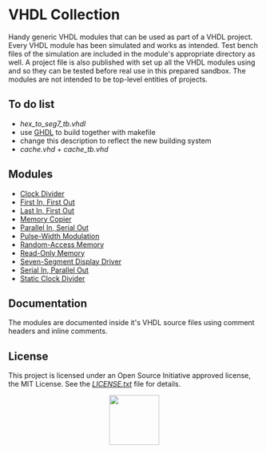 # VHDL Collection

Handy generic VHDL modules that can be used as part of a VHDL project. Every VHDL module has been simulated and works as intended. Test bench files of the simulation are included in the module's appropriate directory as well. A project file is also published with set up all the VHDL modules using and so they can be tested before real use in this prepared sandbox. The modules are not intended to be top-level entities of projects.

## To do list
* *hex_to_seg7_tb.vhdl*
* use [GHDL](https://github.com/ghdl/ghdl) to build together with makefile
* change this description to reflect the new building system
* *cache.vhd* + *cache_tb.vhd*

## Modules
* [Clock Divider](rtl/clk_divider.vhdl)
* [First In, First Out](rtl/fifo.vhdl)
* [Last In, First Out](rtl/lifo.vhdl)
* [Memory Copier](rtl/mem_copier.vhdl)
* [Parallel In, Serial Out](rtl/piso.vhdl)
* [Pulse-Width Modulation](rtl/pwm.vhdl)
* [Random-Access Memory](rtl/ram.vhdl)
* [Read-Only Memory](rtl/rom.vhdl)
* [Seven-Segment Display Driver](rtl/seg7_driver.vhdl)
* [Serial In, Parallel Out](rtl/sipo.vhdl)
* [Static Clock Divider](rtl/static_clk_divider.vhdl)

## Documentation

The modules are documented inside it's VHDL source files using comment headers and inline comments.

## License

This project is licensed under an Open Source Initiative approved license, the MIT License. See the [*LICENSE.txt*](LICENSE.txt) file for details.

<p align="center">
  <a href="http://opensource.org/">
    <img src="https://opensource.org/files/osi_logo_bold_300X400_90ppi.png" width="100">
  </a>
</p>
